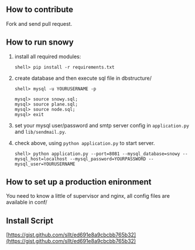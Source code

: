 ## How to contribute

Fork and send pull request.

## How to run snowy

1. install all required modules:

    ```
    shell> pip install -r requirements.txt
    ```

2. create database and then execute sql file in dbstructure/

    ```
    shell> mysql -u YOURUSERNAME -p

    mysql> source snowy.sql;
    mysql> source plane.sql;
    mysql> source node.sql;
    mysql> exit

    ```

3. set your mysql user/password and smtp server config in `application.py` and `lib/sendmail.py`.
4. check above, using ``python application.py`` to start server.

    ```
    shell> python application.py --port=8081 --mysql_database=snowy --mysql_host=localhost --mysql_password=YOURPASSWORD --mysql_user=YOURUSERNAME
    ```

## How to set up a production enironment

You need to know a little of supervisor and nginx, all config files are available in conf/

## Install Script

[https://gist.github.com/sllt/ed691e8a9cbcbb765b32](https://gist.github.com/sllt/ed691e8a9cbcbb765b32)

